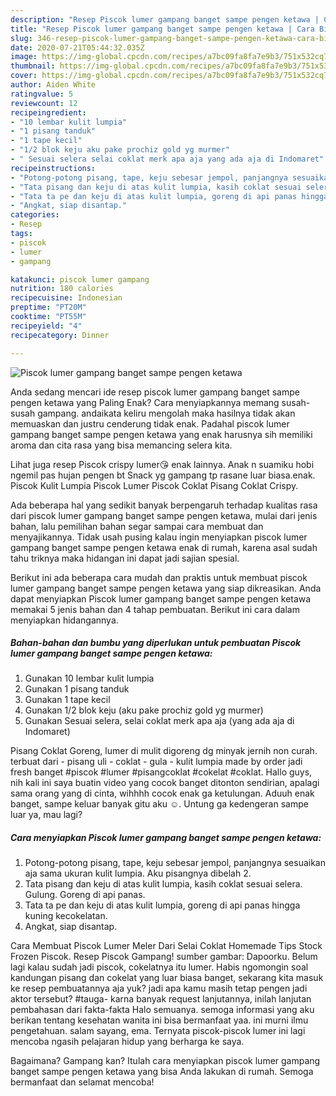 ```yaml
---
description: "Resep Piscok lumer gampang banget sampe pengen ketawa | Cara Bikin Piscok lumer gampang banget sampe pengen ketawa Yang Enak Dan Mudah"
title: "Resep Piscok lumer gampang banget sampe pengen ketawa | Cara Bikin Piscok lumer gampang banget sampe pengen ketawa Yang Enak Dan Mudah"
slug: 346-resep-piscok-lumer-gampang-banget-sampe-pengen-ketawa-cara-bikin-piscok-lumer-gampang-banget-sampe-pengen-ketawa-yang-enak-dan-mudah
date: 2020-07-21T05:44:32.035Z
image: https://img-global.cpcdn.com/recipes/a7bc09fa8fa7e9b3/751x532cq70/piscok-lumer-gampang-banget-sampe-pengen-ketawa-foto-resep-utama.jpg
thumbnail: https://img-global.cpcdn.com/recipes/a7bc09fa8fa7e9b3/751x532cq70/piscok-lumer-gampang-banget-sampe-pengen-ketawa-foto-resep-utama.jpg
cover: https://img-global.cpcdn.com/recipes/a7bc09fa8fa7e9b3/751x532cq70/piscok-lumer-gampang-banget-sampe-pengen-ketawa-foto-resep-utama.jpg
author: Aiden White
ratingvalue: 5
reviewcount: 12
recipeingredient:
- "10 lembar kulit lumpia"
- "1 pisang tanduk"
- "1 tape kecil"
- "1/2 blok keju aku pake prochiz gold yg murmer"
- " Sesuai selera selai coklat merk apa aja yang ada aja di Indomaret"
recipeinstructions:
- "Potong-potong pisang, tape, keju sebesar jempol, panjangnya sesuaikan aja sama ukuran kulit lumpia. Aku pisangnya dibelah 2."
- "Tata pisang dan keju di atas kulit lumpia, kasih coklat sesuai selera. Gulung. Goreng di api panas."
- "Tata ta pe dan keju di atas kulit lumpia, goreng di api panas hingga kuning kecokelatan."
- "Angkat, siap disantap."
categories:
- Resep
tags:
- piscok
- lumer
- gampang

katakunci: piscok lumer gampang 
nutrition: 180 calories
recipecuisine: Indonesian
preptime: "PT20M"
cooktime: "PT55M"
recipeyield: "4"
recipecategory: Dinner

---
```



![Piscok lumer gampang banget sampe pengen ketawa](https://img-global.cpcdn.com/recipes/a7bc09fa8fa7e9b3/751x532cq70/piscok-lumer-gampang-banget-sampe-pengen-ketawa-foto-resep-utama.jpg)

Anda sedang mencari ide resep piscok lumer gampang banget sampe pengen ketawa yang Paling Enak? Cara menyiapkannya memang susah-susah gampang. andaikata keliru mengolah maka hasilnya tidak akan memuaskan dan justru cenderung tidak enak. Padahal piscok lumer gampang banget sampe pengen ketawa yang enak harusnya sih memiliki aroma dan cita rasa yang bisa memancing selera kita.

Lihat juga resep Piscok crispy lumer😘 enak lainnya. Anak n suamiku hobi ngemil pas hujan pengen bt Snack yg gampang tp rasane luar biasa.enak. Piscok Kulit Lumpia Piscok Lumer Piscok Coklat Pisang Coklat Crispy.

Ada beberapa hal yang sedikit banyak berpengaruh terhadap kualitas rasa dari piscok lumer gampang banget sampe pengen ketawa, mulai dari jenis bahan, lalu pemilihan bahan segar sampai cara membuat dan menyajikannya. Tidak usah pusing kalau ingin menyiapkan piscok lumer gampang banget sampe pengen ketawa enak di rumah, karena asal sudah tahu triknya maka hidangan ini dapat jadi sajian spesial.


Berikut ini ada beberapa cara mudah dan praktis untuk membuat piscok lumer gampang banget sampe pengen ketawa yang siap dikreasikan. Anda dapat menyiapkan Piscok lumer gampang banget sampe pengen ketawa memakai 5 jenis bahan dan 4 tahap pembuatan. Berikut ini cara dalam menyiapkan hidangannya.

<!--inarticleads1-->

##### Bahan-bahan dan bumbu yang diperlukan untuk pembuatan Piscok lumer gampang banget sampe pengen ketawa:

1. Gunakan 10 lembar kulit lumpia
1. Gunakan 1 pisang tanduk
1. Gunakan 1 tape kecil
1. Gunakan 1/2 blok keju (aku pake prochiz gold yg murmer)
1. Gunakan  Sesuai selera, selai coklat merk apa aja (yang ada aja di Indomaret)


Pisang Coklat Goreng, lumer di mulit digoreng dg minyak jernih non curah. terbuat dari - pisang uli - coklat - gula - kulit lumpia made by order jadi fresh banget #piscok #lumer #pisangcoklat #cokelat #coklat. Hallo guys, nih kali ini saya buatin video yang cocok banget ditonton sendirian, apalagi sama orang yang di cinta, wihhhh cocok enak ga ketulungan. Aduuh enak banget, sampe keluar banyak gitu aku ☺️. Untung ga kedengeran sampe luar ya, mau lagi? 

<!--inarticleads2-->

##### Cara menyiapkan Piscok lumer gampang banget sampe pengen ketawa:

1. Potong-potong pisang, tape, keju sebesar jempol, panjangnya sesuaikan aja sama ukuran kulit lumpia. Aku pisangnya dibelah 2.
1. Tata pisang dan keju di atas kulit lumpia, kasih coklat sesuai selera. Gulung. Goreng di api panas.
1. Tata ta pe dan keju di atas kulit lumpia, goreng di api panas hingga kuning kecokelatan.
1. Angkat, siap disantap.


Cara Membuat Piscok Lumer Meler Dari Selai Coklat Homemade Tips Stock Frozen Piscok. Resep Piscok Gampang! sumber gambar: Dapoorku. Belum lagi kalau sudah jadi piscok, cokelatnya itu lumer. Habis ngomongin soal kandungan pisang dan cokelat yang luar biasa banget, sekarang kita masuk ke resep pembuatannya aja yuk? jadi apa kamu masih tetap pengen jadi aktor tersebut? #tauga- karna banyak request lanjutannya, inilah lanjutan pembahasan dari fakta-fakta Halo semuanya. semoga informasi yang aku berikan tentang kesehatan wanita ini bisa bermanfaat yaa. ini murni ilmu pengetahuan. salam sayang, ema. Ternyata piscok-piscok lumer ini lagi mencoba ngasih pelajaran hidup yang berharga ke saya. 

Bagaimana? Gampang kan? Itulah cara menyiapkan piscok lumer gampang banget sampe pengen ketawa yang bisa Anda lakukan di rumah. Semoga bermanfaat dan selamat mencoba!
